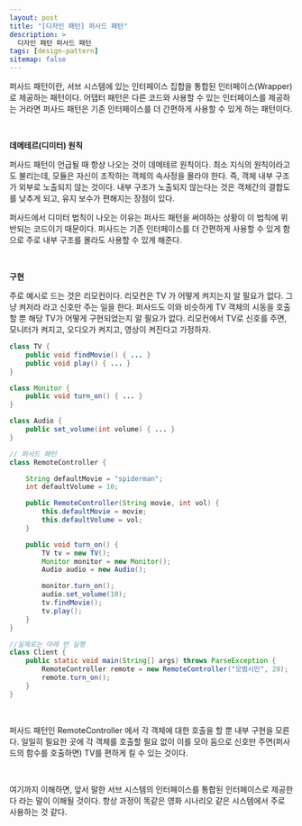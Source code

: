 ```yaml
---
layout: post
title: "[디자인 패턴] 퍼사드 패턴"
description: >
  디자인 패턴 퍼사드 패턴
tags: [design-pattern]
sitemap: false
---
```



퍼사드 패턴이란, 서브 시스템에 있는 인터페이스 집합을 통합된 인터페이스(Wrapper)로 제공하는 패턴이다. 어댑터 패턴은 다른 코드와 사용할 수 있는 인터페이스를 제공하는 거라면 퍼사드 패턴은 기존 인터페이스를 더 간편하게 사용할 수 있게 하는 패턴이다. 

<br>

**데메테르(디미터) 원칙**

퍼사드 패턴이 언급될 때 항상 나오는 것이 데메테르 원칙이다. 최소 지식의 원칙이라고도 불리는데, 모듈은 자신이 조작하는 객체의 속사정을 몰라야 한다. 즉, 객체 내부 구조가 외부로 노출되지 않는 것이다. 내부 구조가 노출되지 않는다는 것은 객체간의 결합도를 낮추게 되고, 유지 보수가 편해지는 장점이 있다.

퍼사드에서 디미터 법칙이 나오는 이유는 퍼사드 패턴을 써야하는 상황이 이 법칙에 위반되는 코드이기 때문이다. 퍼사드는 기존 인터페이스를 더 간편하게 사용할 수 있게 함으로 주로 내부 구조를 몰라도 사용할 수 있게 해준다.

<br>

**구현**

주로 예시로 드는 것은 리모컨이다. 리모컨은 TV 가 어떻게 켜지는지 알 필요가 없다. 그냥 켜저라 라고 신호만 주는 일을 한다. 퍼사드도 이와 비슷하게 TV 객체의 시동을 호출할 뿐 해당 TV가 어떻게 구현되었는지 알 필요가 없다. 리모컨에서 TV로 신호를 주면, 모니터가 켜지고, 오디오가 켜지고, 영상이 켜진다고 가정하자.

```java
class TV {
	public void findMovie() { ... }
	public void play() { ... }
}

class Monitor {
	public void turn_on() { ... }
}

class Audio {
	public set_volume(int volume) { ... }
}

// 퍼사드 패턴
class RemoteController {

	String defaultMovie = "spiderman";
	int defaultVolume = 10;

	public RemoteController(String movie, int vol) {
		this.defaultMovie = movie;
		this.defaultVolume = vol;
	}

	public void turn_on() {
		TV tv = new TV();
		Monitor monitor = new Monitor();
		Audio audio = new Audio();

		monitor.turn_on();
		audio.set_volume(10);
		tv.findMovie();
		tv.play();
	}
}

//실제로는 아래 만 실행
class Client {
	public static void main(String[] args) throws ParseException {
		RemoteController remote = new RemoteController("모범시민", 20);
		remote.turn_on();
	}
}
```

<br>

퍼사드 패턴인 RemoteController 에서 각 객체에 대한 호출을 할 뿐 내부 구현을 모른다. 일일히 필요한 곳에 각 객체를 호출할 필요 없이 이를 모아 둠으로 신호만 주면(퍼사드의 함수를 호출하면) TV를 편하게 킬 수 있는 것이다.

<br>

여기까지 이해하면, 앞서 말한 서브 시스템의 인터페이스를 통합된 인터페이스로 제공한다 라는 말이 이해될 것이다. 항상 과정이 똑같은 영화 시나리오 같은 시스템에서 주로 사용하는 것 같다.

<br>
<br>
